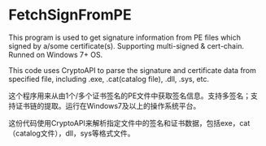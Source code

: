 # FetchSignFromPE

This program is used to get signature information from PE files which signed by a/some certificate(s). Supporting multi-signed &amp; cert-chain. Runned on Windows 7+ OS.

This code uses CryptoAPI to parse the signature and certificate data from specified file, including .exe, .cat(catalog file), .dll, .sys, etc.

这个程序用来从由1个/多个证书签名的PE文件中获取签名信息。支持多签名；支持证书链的提取。运行在Windows7及以上的操作系统平台。

这份代码使用CryptoAPI来解析指定文件中的签名和证书数据，包括exe，cat（catalog文件），dll，sys等格式文件。
